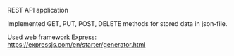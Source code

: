 REST API application

Implemented GET, PUT, POST, DELETE methods for stored data in json-file.

Used web framework Express: https://expressjs.com/en/starter/generator.html
